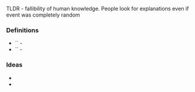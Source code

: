 TLDR - fallibility of human knowledge. People look for explanations even if event was completely random

### Definitions
* `` - 
* `` - 

### Ideas
* 
* 
